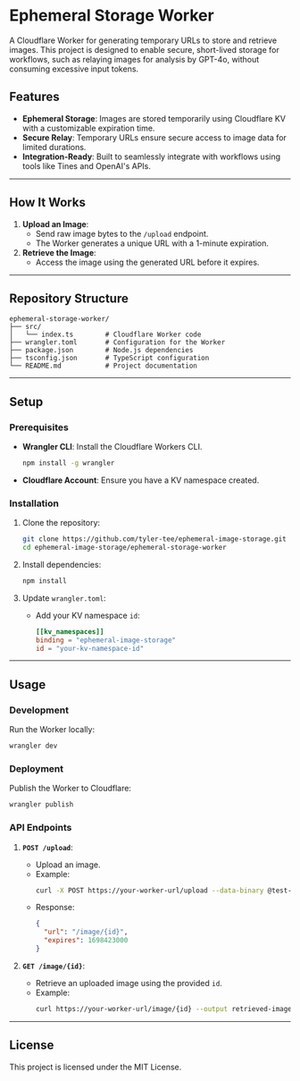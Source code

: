 # Ephemeral Storage Worker

A Cloudflare Worker for generating temporary URLs to store and retrieve images. This project is designed to enable secure, short-lived storage for workflows, such as relaying images for analysis by GPT-4o, without consuming excessive input tokens.

## Features
- **Ephemeral Storage**: Images are stored temporarily using Cloudflare KV with a customizable expiration time.
- **Secure Relay**: Temporary URLs ensure secure access to image data for limited durations.
- **Integration-Ready**: Built to seamlessly integrate with workflows using tools like Tines and OpenAI's APIs.

---

## How It Works
1. **Upload an Image**:
   - Send raw image bytes to the `/upload` endpoint.
   - The Worker generates a unique URL with a 1-minute expiration.
2. **Retrieve the Image**:
   - Access the image using the generated URL before it expires.

---

## Repository Structure
```plaintext
ephemeral-storage-worker/
├── src/
│   └── index.ts        # Cloudflare Worker code
├── wrangler.toml       # Configuration for the Worker
├── package.json        # Node.js dependencies
├── tsconfig.json       # TypeScript configuration
└── README.md           # Project documentation
```

---

## Setup

### Prerequisites
- **Wrangler CLI**: Install the Cloudflare Workers CLI.
  ```bash
  npm install -g wrangler
  ```
- **Cloudflare Account**: Ensure you have a KV namespace created.

### Installation
1. Clone the repository:
   ```bash
   git clone https://github.com/tyler-tee/ephemeral-image-storage.git
   cd ephemeral-image-storage/ephemeral-storage-worker
   ```

2. Install dependencies:
   ```bash
   npm install
   ```

3. Update `wrangler.toml`:
   - Add your KV namespace `id`:
     ```toml
     [[kv_namespaces]]
     binding = "ephemeral-image-storage"
     id = "your-kv-namespace-id"
     ```

---

## Usage

### Development
Run the Worker locally:
```bash
wrangler dev
```

### Deployment
Publish the Worker to Cloudflare:
```bash
wrangler publish
```

### API Endpoints
1. **`POST /upload`**:
   - Upload an image.
   - Example:
     ```bash
     curl -X POST https://your-worker-url/upload --data-binary @test-image.png
     ```
   - Response:
     ```json
     {
       "url": "/image/{id}",
       "expires": 1698423000
     }
     ```

2. **`GET /image/{id}`**:
   - Retrieve an uploaded image using the provided `id`.
   - Example:
     ```bash
     curl https://your-worker-url/image/{id} --output retrieved-image.png
     ```

---

## License
This project is licensed under the MIT License.

